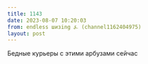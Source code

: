 ```yaml
---
title: 1143
date: 2023-08-07 10:20:03
from: endless шизing ⍼ (channel1162404975)
layout: post
---
```


Бедные курьеры с этими арбузами сейчас
